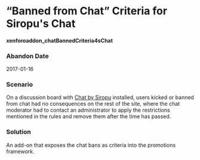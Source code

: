 # “Banned from Chat” Criteria for Siropu's Chat
#### xenforoaddon_chatBannedCriteria4sChat

### Abandon Date

2017-01-16

### Scenario

On a discussion board with [Chat by Siropu](https://xenforo.com/community/resources/chat-by-siropu.4309/) installed, users kicked or banned from chat had no consequences on the rest of the site, where the chat moderator had to contact an administrator to apply the restrictions mentioned in the rules and remove them after the time has passed.

### Solution

An add-on that exposes the chat bans as criteria into the promotions framework.
